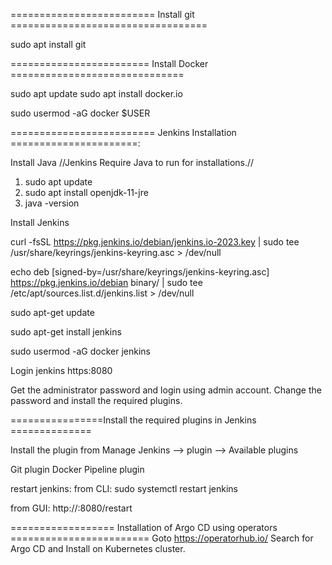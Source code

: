 ========================= Install git ==================================

sudo apt install git

======================== Install Docker ==============================

sudo apt update
sudo apt install docker.io

sudo usermod -aG docker $USER

========================= Jenkins Installation ======================:

Install Java   //Jenkins Require Java to run for installations.//

1) sudo apt update
2) sudo apt install openjdk-11-jre
3) java -version


Install Jenkins

curl -fsSL https://pkg.jenkins.io/debian/jenkins.io-2023.key | sudo tee \
  /usr/share/keyrings/jenkins-keyring.asc > /dev/null
  
echo deb [signed-by=/usr/share/keyrings/jenkins-keyring.asc] \
  https://pkg.jenkins.io/debian binary/ | sudo tee \
  /etc/apt/sources.list.d/jenkins.list > /dev/null

sudo apt-get update

sudo apt-get install jenkins

sudo usermod -aG docker jenkins

Login jenkins https<public IP>:8080

Get the administrator password and login using admin account. Change the password and install the required plugins.



================Install the required plugins in Jenkins ==============


Install the plugin from Manage Jenkins --> plugin --> Available plugins

Git plugin
Docker Pipeline plugin

restart jenkins:
from CLI: 
sudo systemctl restart jenkins

from GUI: 
http://<public-ip>:8080/restart 



================== Installation of Argo CD using operators ========================
Goto 
https://operatorhub.io/
Search for Argo CD and Install on Kubernetes cluster.
